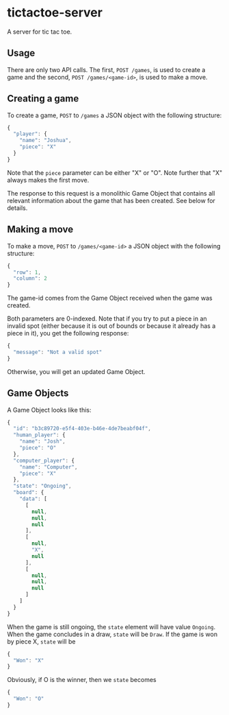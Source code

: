 # tictactoe-server
A server for tic tac toe.

## Usage

There are only two API calls.  The first, `POST /games`, is used to create a game and the second, `POST /games/<game-id>`, is used 
to make a move.  

## Creating a game

To create a game, `POST` to `/games` a JSON object with the following structure:

```javascript
{
  "player": {
    "name": "Joshua",
    "piece": "X"
  }
}
```

Note that the `piece` parameter can be either "X" or "O".  Note further that "X" always makes the first move.

The response to this request is a monolithic Game Object that contains all relevant information about the game that has been created.  See below for details.


## Making a move

To make a move, `POST` to `/games/<game-id>` a JSON object with the following structure:

```javascript
{
  "row": 1,
  "column": 2
}
```

The game-id comes from the Game Object received when the game was created.

Both parameters are 0-indexed.  Note that if you try to put a piece in an invalid spot (either because it is out of bounds 
or because it already has a piece in it), you get the following response:

```javascript
{
  "message": "Not a valid spot"
}
```

Otherwise, you will get an updated Game Object.


## Game Objects

A Game Object looks like this:

```javascript
{
  "id": "b3c89720-e5f4-403e-b46e-4de7beabf04f",
  "human_player": {
    "name": "Josh",
    "piece": "O"
  },
  "computer_player": {
    "name": "Computer",
    "piece": "X"
  },
  "state": "Ongoing",
  "board": {
    "data": [
      [
        null,
        null,
        null
      ],
      [
        null,
        "X",
        null
      ],
      [
        null,
        null,
        null
      ]
    ]
  }
}
```

When the game is still ongoing, the `state` element will have value `Ongoing`.  When the game concludes in a draw, `state` 
will be `Draw`.  If the game is won by piece X, `state` will be

```javascript
{
  "Won": "X"
}
```

Obviously, if O is the winner, then we `state` becomes

```javascript
{
  "Won": "O"
}
```
